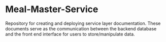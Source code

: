 # Meal-Master-Service
Repository for creating and deploying service layer documentation. These documents serve as the communication between the backend database and the front end interface for users to store/manipulate data.
